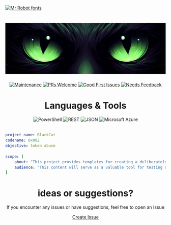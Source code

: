 [![Mr Robot fonts](https://see.fontimg.com/api/renderfont4/g123/eyJyIjoiZnMiLCJoIjoxMjUsInciOjE1MDAsImZzIjo4MywiZmdjIjoiI0VGMDkwOSIsImJnYyI6IiMxMTAwMDAiLCJ0IjoxfQ/QiA3IDQgYyBLIEMgQCBU/mrrobot.png)](https://www.fontspace.com/category/mr-robot)

![logo](.github/media/cateye.png)
=========

<div align="center">

[![Maintenance](https://img.shields.io/maintenance/yes/2024.svg?style=flat-square)]()
[![PRs Welcome](https://img.shields.io/badge/PRs-welcome-brightgreen.svg?style=flat-square)](http://makeapullrequest.com)
[![Good First Issues](https://img.shields.io/github/issues/azurekid/blackcat/good%20first%20issue?color=important&label=good%20first%20issue&style=flat)](https://github.com/azurekid/blackcat/issues?q=is%3Aissue+is%3Aopen+label%3A%22good+first+issue%22)
[![Needs Feedback](https://img.shields.io/github/issues/azurekid/blackcat/needs%20feedback?color=blue&label=needs%20feedback%20&style=flat)](https://github.com/azurekid/blackcat/issues?q=is%3Aopen+is%3Aissue+label%3A%22needs+feedback%22)

Languages & Tools
=================

<img width="50" src="https://cdn.jsdelivr.net/gh/devicons/devicon@latest/icons/powershell/powershell-original.svg" alt="PowerShell" title=PowerShell />
<img width="50" src="https://user-images.githubusercontent.com/25181517/192107858-fe19f043-c502-4009-8c47-476fc89718ad.png" alt="REST" title="REST"/>
<img width="50" src="https://github.com/azurekid/azurekid/assets/40334679/d8063807-6ca7-4f4f-86bb-7eabcfdb2f35" alt="JSON" title="JSON"/>
<img width="50" src="https://user-images.githubusercontent.com/25181517/183911544-95ad6ba7-09bf-4040-ac44-0adafedb9616.png" alt="Microsoft Azure" title="Microsoft Azure"/>
<br>
<br>
 </div>

```yaml
project_name: BlackCat
codename: 0x002
objective: token abuse

scope: [
    about: "This project provides templates for creating a deliberately vulnerable Azure environment and resoures."
    audience: "This content will serve as a valuable tool for testing and enhancing red teaming and penetration testing skills for aspiring cloud hackers"
]
```

<!-- Not used yet!
<img width="50" src="https://github.com/azurekid/azurekid/assets/40334679/85b8c4ff-fd95-4554-ba1d-712b59507378" alt="KQL" title="KQL"/>
<img width="50" src="https://user-images.githubusercontent.com/25181517/192108891-d86b6220-e232-423a-bf5f-90903e6887c3.png" alt="Visual Studio Code" title="Visual Studio Code"/>
<img width="50" src="https://user-images.githubusercontent.com/25181517/192109061-e138ca71-337c-4019-8d42-4792fdaa7128.png" alt="Postman" title="Postman"/>
<img width="50" src="https://user-images.githubusercontent.com/25181517/186711335-a3729606-5a78-4496-9a36-06efcc74f800.png" alt="Swagger" title="Swagger"/>
<img width="50" src="https://user-images.githubusercontent.com/25181517/183890598-19a0ac2d-e88a-4005-a8df-1ee36782fde1.png" alt="TypeScript" title="TypeScript"/>
<img width="50" src="https://user-images.githubusercontent.com/25181517/117207330-263ba280-adf4-11eb-9b97-0ac5b40bc3be.png" alt="Docker" title="Docker"/>
<img width="50" src="https://user-images.githubusercontent.com/25181517/183345121-36788a6e-5462-424a-be67-af1ebeda79a2.png" alt="Terraform" title="Terraform"/>
<img width="50" src="https://user-images.githubusercontent.com/25181517/186884150-05e9ff6d-340e-4802-9533-2c3f02363ee3.png" alt="Windows" title="Windows"/>
<img width="50" src="https://github.com/marwin1991/profile-technology-icons/assets/76662862/2481dc48-be6b-4ebb-9e8c-3b957efe69fa" alt="Linux" title="Linux"/>
 
 -->
<!-- Examples for markup

> Note field

- [ ] unchecked
- [x] checked

```yaml
Code example
```

## Heading 2

### Heading 3

#### Heading 4

_italic_

**bold**

inline `code-example`

 -->

<div align="center">

ideas or suggestions?
=====================

If you encounter any issues or have suggestions, feel free to open an Issue

[Create Issue](../../issues/new/choose)

<!--
```yaml
name: 0x002
description: token abuse
objective: find hidden content
platform: Microsoft Azure
```


## Writeups

I love to contribute and learn from others, and writeups are an awesome way of learning new things or gain insights in different approaches.<br />
So feel free to contribute and create a writeup of your solution.

> NOTE: Creating writeups are great! But please don't spoil the learning path of others by providing the answers. 

## Contributions

If you have an idea for a new challenge, please let me know by opening an issue. [link](https://github.com/SecureHats/secure-hacks/issues/new)

## Support

Running into any issues or need some help on the challenge?<br />Send a tweet to [@dijkmanrogier](https://twitter.com/dijkmanrogier) using the tag #SecureHats

<br />
If you like this project feel free to support me by buying a coffee.<br /><br />
<a href="https://www.buymeacoffee.com/DijkmanRogier" target="_blank"><img src="https://cdn.buymeacoffee.com/buttons/v2/default-yellow.png" alt="Buy Me A Coffee" style="height: 60px !important;width: 217px !important;" ></a>
